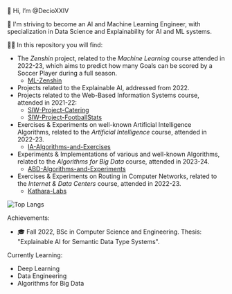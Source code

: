 👋 Hi, I’m @DecioXXIV

👀 I'm striving to become an AI and Machine Learning Engineer, with specialization in Data Science and Explainability for AI and ML systems.

👨‍💻 In this repository you will find:
  - The *Zenshin* project, related to the *Machine Learning* course attended in 2022-23, which aims to predict how many Goals can be scored by a Soccer Player during a full season.
      - [ML-Zenshin](https://github.com/DecioXXIV/ML-Zenshin)
  - Projects related to the Explainable AI, addressed from 2022.
  - Projects related to the Web-Based Information Systems course, attended in 2021-22:
      - [SIW-Project-Catering](https://github.com/DecioXXIV/SIW-Project-Catering)
      - [SIW-Project-FootballStats](https://github.com/DecioXXIV/SIW-Project-FootballStats)
  - Exercises & Experiments on well-known Artificial Intelligence Algorithms, related to the *Artificial Intelligence* course, attended in 2022-23.
      - [IA-Algorithms-and-Exercises](https://github.com/DecioXXIV/IA-Algorithms-and-Exercises)
  - Experiments & Implementations of various and well-known Algorithms, related to the *Algorithms for Big Data* course, attended in 2023-24.
      - [ABD-Algorithms-and-Experiments](https://github.com/DecioXXIV/ABD-Algorithms-and-Experiments)
  - Exercises & Experiments on Routing in Computer Networks, related to the *Internet & Data Centers* course, attended in 2022-23.
      - [Kathara-Labs](https://github.com/DecioXXIV/Kathara-Labs)
  
![Top Langs](https://github-readme-stats.vercel.app/api/top-langs/?username=DecioXXIV&layout=compact&hide=jupyter%20notebook)

Achievements:
  - 🎓 Fall 2022, BSc in Computer Science and Engineering. Thesis: "Explainable AI for Semantic Data Type Systems".

Currently Learning:
  - Deep Learning
  - Data Engineering 
  - Algorithms for Big Data
